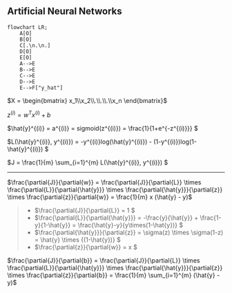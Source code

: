 ## Artificial Neural Networks

```mermaid
flowchart LR;
    A[O]
    B[O]
    C[.\n.\n.]
    D[O]
    E[O]
    A-->E
    B-->E
    C-->E
    D-->E
    E-->F["y_hat"]
```

$X = \begin{bmatrix}
x_1\\x_2\\.\\.\\.\\x_n
\end{bmatrix}$

$z^{(i)} = w^Tx^{(i)} + b$

$\hat{y}^{(i)} = a^{(i)} = sigmoid(z^{(i)}) = \frac{1}{1+e^{-z^{(i)}}} $

$L(\hat{y}^{(i)}, y^{(i)}) = -y^{(i)}log(\hat{y}^{(i)}) - (1-y^{(i)})log(1-\hat{y}^{(i)}) $

$J = \frac{1}{m} \sum_{i=1}^{m} L(\hat{y}^{(i)}, y^{(i)}) $

---

$\frac{\partial{J}}{\partial{w}} =  \frac{\partial{J}}{\partial{L}} \times \frac{\partial{L}}{\partial{\hat{y}}} \times \frac{\partial{\hat{y}}}{\partial{z}} \times \frac{\partial{z}}{\partial{w}} = \frac{1}{m} x (\hat{y} - y)$

> - $\frac{\partial{J}}{\partial{L}} = 1 $
> - $\frac{\partial{L}}{\partial{\hat{y}}} = -\frac{y}{\hat{y}} + \frac{1-y}{1-\hat{y}} = \frac{\hat{y}-y}{y\times(1-\hat{y})} $
> - $\frac{\partial{\hat{y}}}{\partial{z}} = \sigma(z) \times \sigma(1-z) = \hat{y} \times {(1-\hat{y})} $
> - $\frac{\partial{z}}{\partial{w}} = x $

$\frac{\partial{J}}{\partial{b}} =  \frac{\partial{J}}{\partial{L}} \times \frac{\partial{L}}{\partial{\hat{y}}} \times \frac{\partial{\hat{y}}}{\partial{z}} \times \frac{\partial{z}}{\partial{b}} = \frac{1}{m} \sum_{i=1}^{m} (\hat{y} - y)$
